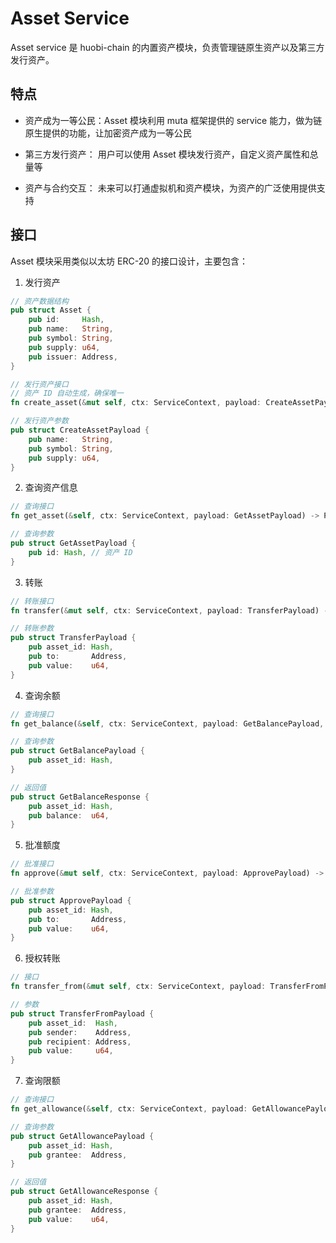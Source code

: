 # Asset Service

Asset service 是 huobi-chain 的内置资产模块，负责管理链原生资产以及第三方发行资产。

## 特点

- 资产成为一等公民：Asset 模块利用 muta 框架提供的 service 能力，做为链原生提供的功能，让加密资产成为一等公民
  
- 第三方发行资产： 用户可以使用 Asset 模块发行资产，自定义资产属性和总量等

- 资产与合约交互： 未来可以打通虚拟机和资产模块，为资产的广泛使用提供支持

## 接口

Asset 模块采用类似以太坊 ERC-20 的接口设计，主要包含：

1. 发行资产

```rust
// 资产数据结构
pub struct Asset {
    pub id:     Hash,
    pub name:   String,
    pub symbol: String,
    pub supply: u64,
    pub issuer: Address,
}

// 发行资产接口
// 资产 ID 自动生成，确保唯一
fn create_asset(&mut self, ctx: ServiceContext, payload: CreateAssetPayload, ) -> ProtocolResult<Asset>;

// 发行资产参数
pub struct CreateAssetPayload {
    pub name:   String,
    pub symbol: String,
    pub supply: u64,
}
```

2. 查询资产信息

```rust
// 查询接口
fn get_asset(&self, ctx: ServiceContext, payload: GetAssetPayload) -> ProtocolResult<Asset>；

// 查询参数
pub struct GetAssetPayload {
    pub id: Hash, // 资产 ID
}
```

3. 转账

```rust
// 转账接口
fn transfer(&mut self, ctx: ServiceContext, payload: TransferPayload) -> ProtocolResult<()>；

// 转账参数
pub struct TransferPayload {
    pub asset_id: Hash,
    pub to:       Address,
    pub value:    u64,
}
```

4. 查询余额

```rust
// 查询接口
fn get_balance(&self, ctx: ServiceContext, payload: GetBalancePayload, ) -> ProtocolResult<GetBalanceResponse> 

// 查询参数
pub struct GetBalancePayload {
    pub asset_id: Hash,
}

// 返回值
pub struct GetBalanceResponse {
    pub asset_id: Hash,
    pub balance:  u64,
}
```

5. 批准额度

```rust
// 批准接口
fn approve(&mut self, ctx: ServiceContext, payload: ApprovePayload) -> ProtocolResult<()>;

// 批准参数
pub struct ApprovePayload {
    pub asset_id: Hash,
    pub to:       Address,
    pub value:    u64,
}
```

6. 授权转账

```rust
// 接口
fn transfer_from(&mut self, ctx: ServiceContext, payload: TransferFromPayload) -> ProtocolResult<()>；

// 参数
pub struct TransferFromPayload {
    pub asset_id:  Hash,
    pub sender:    Address,
    pub recipient: Address,
    pub value:     u64,
}
```

7. 查询限额

```rust
// 查询接口
fn get_allowance(&self, ctx: ServiceContext, payload: GetAllowancePayload, ) -> ProtocolResult<GetAllowanceResponse>；

// 查询参数
pub struct GetAllowancePayload {
    pub asset_id: Hash,
    pub grantee:  Address,
}

// 返回值
pub struct GetAllowanceResponse {
    pub asset_id: Hash,
    pub grantee:  Address,
    pub value:    u64,
}
```